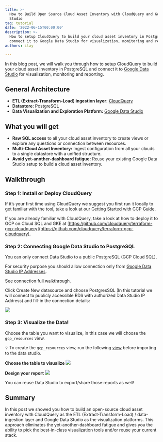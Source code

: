 ```yaml
---
title: >-
  How to Build Open Source Cloud Asset Inventory with CloudQuery and Google Data
  Studio
tag: tutorial
date: '2022-06-15T00:00:00'
description: >-
  How to setup CloudQuery to build your cloud asset inventory in PostgreSQL and
  connect it to Google Data Studio for visualization, monitoring and reporting.
authors: itay

---
```


In this blog post, we will walk you through how to setup CloudQuery to build your cloud asset inventory in PostgreSQL and connect it to [Google Data Studio](https://marketingplatform.google.com/about/data-studio/) for visualization, monitoring and reporting.


## General Architecture

- **ETL (Extract-Transform-Load) ingestion layer:** [CloudQuery](https://github.com/cloudquery/cloudquery)
- **Datastore:** PostgreSQL
- **Data Visualization and Exploration Platform:** [Google Data Studio](https://marketingplatform.google.com/about/data-studio/)

## What you will get

- **Raw SQL access** to all your cloud asset inventory to create views or explore any questions or connection between resources.
- **Multi-Cloud Asset Inventory:** Ingest configuration from all your clouds to a single datastore with a unified structure.
- **Avoid yet-another-dashboard fatigue:** Reuse your existing Google Data Studio setup to build a cloud asset inventory.

## Walkthrough

### Step 1: **Install or Deploy CloudQuery**

If it’s your first time using CloudQuery we suggest you first run it locally to get familiar with the tool, take a look at our [Getting Started with GCP Guide](https://docs.cloudquery.io/docs/getting-started/getting-started-with-gcp).

If you are already familiar with CloudQuery, take a look at how to deploy it to GCP on Cloud SQL and GKE at [https://github.com/cloudquery/terraform-gcp-cloudquery](https://github.com/cloudquery/terraform-gcp-cloudquery).

### Step 2: Connecting Google Data Studio to PostgreSQL

You can only connect Data Studio to a public PostgreSQL (GCP Cloud SQL).

For security purpose you should allow connection only from [Google Data Studio IP Addresses](https://support.google.com/datastudio/answer/7288010?hl=en#zippy=%2Cin-this-article%2Cshow-the-list-of-ip-addresses).

See connection [full walkthrough](https://support.google.com/datastudio/answer/7288010#zippy=%2Cin-this-article).

Click Create New datasource and choose PostgresSQL (In this tutorial we will connect to publicly accessible RDS with authorized Data Studio IP Address) and fill-in the connection details:

![](/img/blog/cloud-asset-inventory-cloudquery-google-data-studio/step2.png)

### Step 3: Visualize the Data!

Choose the table you want to visualize, in this case we will choose the `gcp_resources` view.

💡 To create the `gcp_resources` view, run the following [view](https://github.com/cloudquery/cq-provider-gcp/blob/main/views/resource.sql) before importing to the data studio.

**Choose the table to visualize**
![](/img/blog/cloud-asset-inventory-cloudquery-google-data-studio/step3-1.png)

**Design your report**
![](/img/blog/cloud-asset-inventory-cloudquery-google-data-studio/step3-2.png)

You can reuse Data Studio to export/share those reports as well!

## Summary

In this post we showed you how to build an open-source cloud asset inventory with CloudQuery as the ETL (Extract-Transform-Load) / data-ingestion layer and Google Data Studio as the visualization platforms. This approach eliminates the yet-another-dashboard fatigue and gives you the ability to pick the best-in-class visualization tools and/or reuse your current stack.
